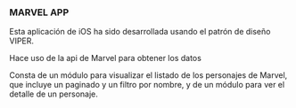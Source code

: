 ### MARVEL APP

Esta aplicación de iOS ha sido desarrollada usando el patrón de diseño VIPER.

Hace uso de la api de Marvel para obtener los datos

Consta de un módulo para visualizar el listado de los personajes de Marvel, que incluye un paginado y un filtro por nombre, y de un módulo para ver el detalle de un personaje.

